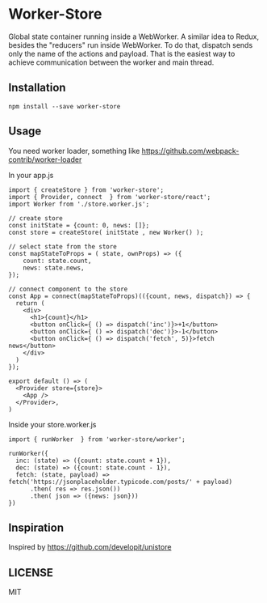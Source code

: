# Worker-Store
Global state container running inside a WebWorker.
A similar idea to Redux, besides the "reducers" run inside WebWorker.
To do that, dispatch sends only the name of the actions and payload.
That is the easiest way to achieve communication between the worker and main thread.

## Installation

```
npm install --save worker-store
```

## Usage
You need worker loader, something like https://github.com/webpack-contrib/worker-loader

In your app.js
```
import { createStore } from 'worker-store';
import { Provider, connect  } from 'worker-store/react';
import Worker from './store.worker.js';

// create store
const initState = {count: 0, news: []};
const store = createStore( initState , new Worker() );

// select state from the store
const mapStateToProps = ( state, ownProps) => ({
    count: state.count,
    news: state.news,
});

// connect component to the store
const App = connect(mapStateToProps)(({count, news, dispatch}) => {
  return (
    <div>
      <h1>{count}</h1>
      <button onClick={ () => dispatch('inc')}>+1</button>
      <button onClick={ () => dispatch('dec')}>-1</button>
      <button onClick={ () => dispatch('fetch', 5)}>fetch news</button>
    </div>
  )
});

export default () => (
  <Provider store={store}>
    <App />
  </Provider>,
)
```

Inside your store.worker.js
```
import { runWorker  } from 'worker-store/worker';

runWorker({
  inc: (state) => ({count: state.count + 1}),
  dec: (state) => ({count: state.count - 1}),
  fetch: (state, payload) => fetch('https://jsonplaceholder.typicode.com/posts/' + payload)
      .then( res => res.json())
      .then( json => ({news: json}))
})
```

## Inspiration

Inspired by https://github.com/developit/unistore

## LICENSE

MIT
